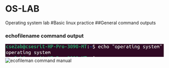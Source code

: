 # OS-LAB
Operating system lab
#Basic linux practice 
##General command outputs
### echofilename command output
![echofile command output](echofilename.png)
![ecofileman command manual](echofileman.png)
